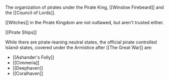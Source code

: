 The organization of pirates under the Pirate King, [[Winslow Firebeard]]
and the [[Council of Lords]].

[[Witches]] in the Pirate Kingdom are not outlawed, but aren't trusted either.

[[Pirate Ships]]

While there are pirate-leaning neutral states, the official pirate controlled Island-states, covered under the Armistice after [[The Great War]] are:
- [[Ashander's Folly]]
- [[Cimmeria]]
- [[Deephaven]]
- [[Coralhaven]]